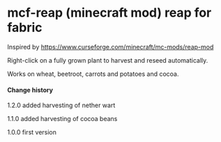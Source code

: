 # mcf-reap (minecraft mod) reap for fabric

Inspired by https://www.curseforge.com/minecraft/mc-mods/reap-mod

Right-click on a fully grown plant to harvest and reseed automatically.

Works on wheat, beetroot, carrots and potatoes and cocoa.

#### Change history
1.2.0 added harvesting of nether wart

1.1.0 added harvesting of cocoa beans

1.0.0 first version